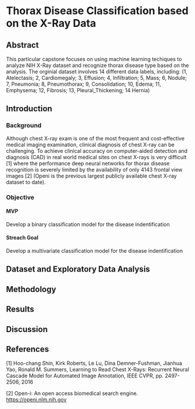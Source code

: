# Thorax Disease Classification based on the X-Ray Data


## Abstract

This particular capstone focuses on using machine learning techiques to analyze NIH X-Ray dataset and recognize thorax disease type based on the analysis. The orginial dataset involves 14 different data labels, including: (1, Atelectasis; 2, Cardiomegaly; 3, Effusion; 4, Infiltration; 5, Mass; 6, Nodule; 7, Pneumonia; 8,
Pneumothorax; 9, Consolidation; 10, Edema; 11, Emphysema; 12, Fibrosis; 13,
Pleural_Thickening; 14 Hernia)  

## Introduction

### Background

Although chest X-ray exam is one of the most frequent and cost-effective medical imaging examination,  clinical diagnosis of chest X-ray can be challenging. To achieve clinical accuracy on computer-aided detection and
diagnosis (CAD) in real world medical sites on chest X-rays is very
difficult [1] where the performance deep neural networks for thorax disease recognition is
severely limited by the availability of only 4143 frontal view images [2] (Openi is the previous
largest publicly available chest X-ray dataset to date).

### Objective

#### MVP

Develop a binary classification model for the disease indentification

#### Streach Goal

Develop a multivariate classification model for the disease indentification

## Dataset and Exploratory Data Analysis

## Methodology

## Results

## Discussion

## References

[1] Hoo-chang Shin, Kirk Roberts, Le Lu, Dina Demner-Fushman, Jianhua Yao, Ronald M.
Summers, Learning to Read Chest X-Rays: Recurrent Neural Cascade Model for Automated
Image Annotation, IEEE CVPR, pp. 2497-2506, 2016

[2] Open-i: An open access biomedical search engine. https://openi.nlm.nih.gov
